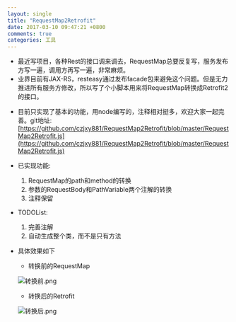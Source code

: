 ```yaml
---
layout: single
title: "RequestMap2Retrofit"
date: 2017-03-10 09:47:21 +0800
comments: true
categories: 工具
---
```

+ 最近写项目，各种Rest的接口调来调去，RequestMap总要反复写，服务发布方写一遍，调用方再写一遍，非常麻烦。
+ 业界目前有JAX-RS，resteasy通过发布facade包来避免这个问题。但是无力推进所有服务方修改，所以写了个小脚本用来将RequestMap转换成Retrofit2的接口。
<!-- more -->
+ 目前只实现了基本的功能，用node编写的，注释相对挺多，欢迎大家一起完善。git地址: [https://github.com/czjxy881/RequestMap2Retrofit/blob/master/RequestMap2Retrofit.js](https://github.com/czjxy881/RequestMap2Retrofit/blob/master/RequestMap2Retrofit.js)
+ 已实现功能:
  1. RequestMap的path和method的转换
  2. 参数的RequestBody和PathVariable两个注解的转换
  3. 注释保留
+ TODOList:
  1. 完善注解
  2. 自动生成整个类，而不是只有方法

+ 具体效果如下
  + 转换前的RequestMap

  ![转换前.png](https://zos.alipayobjects.com/rmsportal/lCrLbBWsznsIUcumKprT.png)
  + 转换后的Retrofit
  
  ![转换后.png](https://zos.alipayobjects.com/rmsportal/GnlEipyvAWBYtRlsOvOY.png)